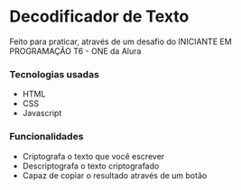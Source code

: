 # Decodificador de Texto

Feito para praticar, através de um desafio do INICIANTE EM PROGRAMAÇÃO T6 - ONE da Alura

### Tecnologias usadas 

<ul>
    <li>HTML</li>
    <li>CSS</li>
    <li>Javascript</li>
</ul>

### Funcionalidades

<ul>
    <li>Criptografa o texto que você escrever</li>
    <li>Descriptografa o texto criptografado</li>
    <li>Capaz de copiar o resultado através de um botão</li>
</ul>
